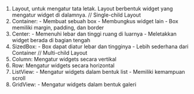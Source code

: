 1. Layout, untuk mengatur tata letak. Layout berbentuk widget yang mengatur widget di dalamnya.
// Single-child Layout
2. Container: - Membuat sebuah box  - Membungkus widget lain  - Box memiliki margin, padding, dan border
3. Center: - Memenuhi lebar dan tinggi ruang di luarnya  - Meletakkan widget berada di bagian tengah
4. SizedBox: - Box dapat diatur lebar dan tingginya  - Lebih sederhana dari Container
// Multi-child Layout
5. Column: Mengatur widgets secara vertikal
6. Row: Mengatur widgets secara horizontal
7. ListView: - Mengatur widgets dalam bentuk list  - Memiliki kemampuan scroll
8. GridView: - Mengatur widgets dalam bentuk galeri